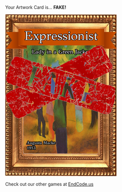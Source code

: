 Your Artwork Card is... 
  **FAKE!**
 
 ![alt text](ArtworLady_in_a_Green_Jacket_Fake[face,1].png?raw=true "Artwork Card")  
 
 
 
 
 
 Check out our other games at [EndCode.us](https://endcode.us/)